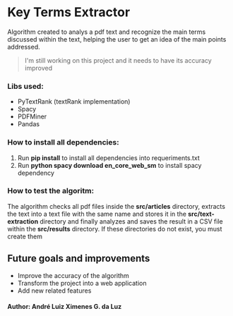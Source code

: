 # Key Terms Extractor


Algorithm created to  analys a pdf text and recognize the main terms discussed within the text, helping the user to get an idea of the main points addressed.
> I'm still working on this project and it needs to have its accuracy
> improved

### Libs used:

 - PyTextRank (textRank implementation)
 - Spacy
 - PDFMiner
 - Pandas

### How to install all dependencies:

 1. Run **pip install** to install all dependencies into requeriments.txt
 2. Run **python spacy download en_core_web_sm** to install spacy dependency

 
### How to test the algoritm:

The algorithm checks all pdf files inside the **src/articles** directory, extracts the text into a text file with the same name and stores it in the **src/text-extraction** directory and finally analyzes and saves the result in a CSV file within the **src/results** directory.
If these directories do not exist, you must create them

## Future goals and improvements

 - Improve the accuracy of the algorithm
 - Transform the project into a web application
 - Add new related features

 

#### Author: André Luiz Ximenes G. da Luz
